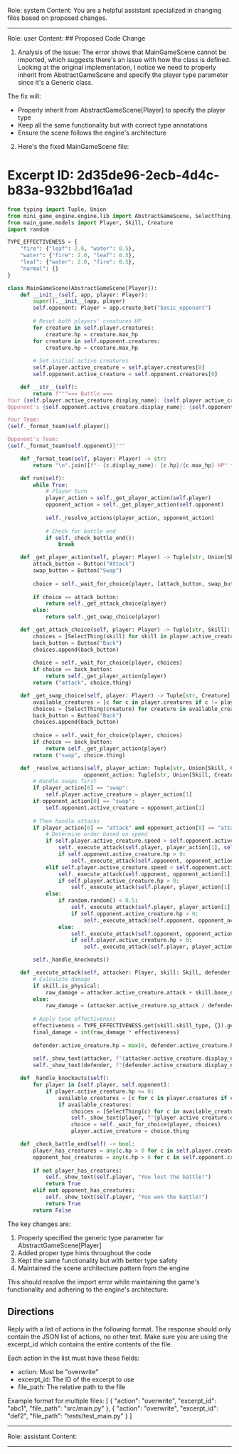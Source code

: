 Role: system
Content: You are a helpful assistant specialized in changing files based on proposed changes.
__________________
Role: user
Content: ## Proposed Code Change
1. Analysis of the issue:
The error shows that MainGameScene cannot be imported, which suggests there's an issue with how the class is defined. Looking at the original implementation, I notice we need to properly inherit from AbstractGameScene and specify the player type parameter since it's a Generic class.

The fix will:
- Properly inherit from AbstractGameScene[Player] to specify the player type
- Keep all the same functionality but with correct type annotations
- Ensure the scene follows the engine's architecture

2. Here's the fixed MainGameScene file:

# Excerpt ID: 2d35de96-2ecb-4d4c-b83a-932bbd16a1ad
```python main_game/scenes/main_game_scene.py
from typing import Tuple, Union
from mini_game_engine.engine.lib import AbstractGameScene, SelectThing, Button
from main_game.models import Player, Skill, Creature
import random

TYPE_EFFECTIVENESS = {
    "fire": {"leaf": 2.0, "water": 0.5},
    "water": {"fire": 2.0, "leaf": 0.5},
    "leaf": {"water": 2.0, "fire": 0.5},
    "normal": {}
}

class MainGameScene(AbstractGameScene[Player]):
    def __init__(self, app, player: Player):
        super().__init__(app, player)
        self.opponent: Player = app.create_bot("basic_opponent")
        
        # Reset both players' creatures HP
        for creature in self.player.creatures:
            creature.hp = creature.max_hp
        for creature in self.opponent.creatures:
            creature.hp = creature.max_hp
        
        # Set initial active creatures
        self.player.active_creature = self.player.creatures[0]
        self.opponent.active_creature = self.opponent.creatures[0]

    def __str__(self):
        return f"""=== Battle ===
Your {self.player.active_creature.display_name}: {self.player.active_creature.hp}/{self.player.active_creature.max_hp} HP
Opponent's {self.opponent.active_creature.display_name}: {self.opponent.active_creature.hp}/{self.opponent.active_creature.max_hp} HP

Your Team:
{self._format_team(self.player)}

Opponent's Team:
{self._format_team(self.opponent)}"""

    def _format_team(self, player: Player) -> str:
        return "\n".join([f"- {c.display_name}: {c.hp}/{c.max_hp} HP" for c in player.creatures])

    def run(self):
        while True:
            # Player turn
            player_action = self._get_player_action(self.player)
            opponent_action = self._get_player_action(self.opponent)
            
            self._resolve_actions(player_action, opponent_action)
            
            # Check for battle end
            if self._check_battle_end():
                break

    def _get_player_action(self, player: Player) -> Tuple[str, Union[Skill, Creature]]:
        attack_button = Button("Attack")
        swap_button = Button("Swap")
        
        choice = self._wait_for_choice(player, [attack_button, swap_button])
        
        if choice == attack_button:
            return self._get_attack_choice(player)
        else:
            return self._get_swap_choice(player)

    def _get_attack_choice(self, player: Player) -> Tuple[str, Skill]:
        choices = [SelectThing(skill) for skill in player.active_creature.skills]
        back_button = Button("Back")
        choices.append(back_button)
        
        choice = self._wait_for_choice(player, choices)
        if choice == back_button:
            return self._get_player_action(player)
        return ("attack", choice.thing)

    def _get_swap_choice(self, player: Player) -> Tuple[str, Creature]:
        available_creatures = [c for c in player.creatures if c != player.active_creature and c.hp > 0]
        choices = [SelectThing(creature) for creature in available_creatures]
        back_button = Button("Back")
        choices.append(back_button)
        
        choice = self._wait_for_choice(player, choices)
        if choice == back_button:
            return self._get_player_action(player)
        return ("swap", choice.thing)

    def _resolve_actions(self, player_action: Tuple[str, Union[Skill, Creature]], 
                        opponent_action: Tuple[str, Union[Skill, Creature]]):
        # Handle swaps first
        if player_action[0] == "swap":
            self.player.active_creature = player_action[1]
        if opponent_action[0] == "swap":
            self.opponent.active_creature = opponent_action[1]
            
        # Then handle attacks
        if player_action[0] == "attack" and opponent_action[0] == "attack":
            # Determine order based on speed
            if self.player.active_creature.speed > self.opponent.active_creature.speed:
                self._execute_attack(self.player, player_action[1], self.opponent)
                if self.opponent.active_creature.hp > 0:
                    self._execute_attack(self.opponent, opponent_action[1], self.player)
            elif self.player.active_creature.speed < self.opponent.active_creature.speed:
                self._execute_attack(self.opponent, opponent_action[1], self.player)
                if self.player.active_creature.hp > 0:
                    self._execute_attack(self.player, player_action[1], self.opponent)
            else:
                if random.random() < 0.5:
                    self._execute_attack(self.player, player_action[1], self.opponent)
                    if self.opponent.active_creature.hp > 0:
                        self._execute_attack(self.opponent, opponent_action[1], self.player)
                else:
                    self._execute_attack(self.opponent, opponent_action[1], self.player)
                    if self.player.active_creature.hp > 0:
                        self._execute_attack(self.player, player_action[1], self.opponent)

        self._handle_knockouts()

    def _execute_attack(self, attacker: Player, skill: Skill, defender: Player):
        # Calculate damage
        if skill.is_physical:
            raw_damage = attacker.active_creature.attack + skill.base_damage - defender.active_creature.defense
        else:
            raw_damage = (attacker.active_creature.sp_attack / defender.active_creature.sp_defense) * skill.base_damage
            
        # Apply type effectiveness
        effectiveness = TYPE_EFFECTIVENESS.get(skill.skill_type, {}).get(defender.active_creature.creature_type, 1.0)
        final_damage = int(raw_damage * effectiveness)
        
        defender.active_creature.hp = max(0, defender.active_creature.hp - final_damage)
        
        self._show_text(attacker, f"{attacker.active_creature.display_name} used {skill.display_name}!")
        self._show_text(defender, f"{defender.active_creature.display_name} took {final_damage} damage!")

    def _handle_knockouts(self):
        for player in [self.player, self.opponent]:
            if player.active_creature.hp <= 0:
                available_creatures = [c for c in player.creatures if c.hp > 0]
                if available_creatures:
                    choices = [SelectThing(c) for c in available_creatures]
                    self._show_text(player, f"{player.active_creature.display_name} was knocked out!")
                    choice = self._wait_for_choice(player, choices)
                    player.active_creature = choice.thing

    def _check_battle_end(self) -> bool:
        player_has_creatures = any(c.hp > 0 for c in self.player.creatures)
        opponent_has_creatures = any(c.hp > 0 for c in self.opponent.creatures)
        
        if not player_has_creatures:
            self._show_text(self.player, "You lost the battle!")
            return True
        elif not opponent_has_creatures:
            self._show_text(self.player, "You won the battle!")
            return True
        return False
```

The key changes are:
1. Properly specified the generic type parameter for AbstractGameScene[Player]
2. Added proper type hints throughout the code
3. Kept the same functionality but with better type safety
4. Maintained the scene architecture pattern from the engine

This should resolve the import error while maintaining the game's functionality and adhering to the engine's architecture.

## Directions
Reply with a list of actions in the following format. The response should only contain the JSON list of actions, no other text.
Make sure you are using the excerpt_id which contains the entire contents of the file.

Each action in the list must have these fields:
- action: Must be "overwrite"
- excerpt_id: The ID of the excerpt to use
- file_path: The relative path to the file

Example format for multiple files:
[
    {
        "action": "overwrite",
        "excerpt_id": "abc1",
        "file_path": "src/main.py"
    },
    {
        "action": "overwrite",
        "excerpt_id": "def2",
        "file_path": "tests/test_main.py"
    }
]
__________________
Role: assistant
Content: 
__________________
